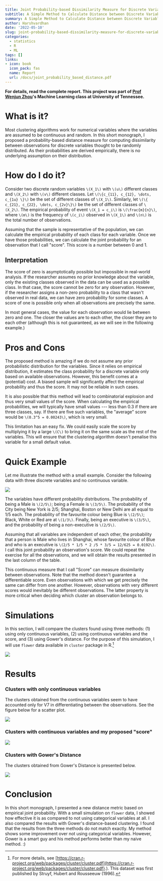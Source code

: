```yaml
---
title: Joint Probability-based Dissimilarity Measure for Discrete Variables
subtitle: A Simple Method to Calculate Distance between Discrete Variable
summary: A Simple Method to Calculate Distance between Discrete Variable
author: Harshvardhan
date: '2022-05-10'
slug: joint-probability-based-dissimilarity-measure-for-discrete-variables
categories:
  - statistics
  - R
  - ML
tags: []
links:
- icon: book
  icon_pack: fas
  name: Report
  url: /docs/joint_probability_based_distance.pdf
---
```


**For details, read the complete report. This project was part of [Prof Wenjun Zhou](http://web.utk.edu/~wzhou4/)'s Machine Learning class at University of Tennessee.**

# What is it?

Most clustering algorithms work for numerical variables where the variables are assumed to be continuous and random. In this short monograph, I proposed a probability-based distance measure for computing dissimilarity between observations for discrete variables thought to be randomly distributed. As their probabilities are derived empirically, there is no underlying assumption on their distribution.

# How do I do it?

Consider two discrete random variables `\(X_1\)` with `\(u\)` different classes and `\(X_2\)` with `\(v\)` different classes. Let `\(\{c_{11}, c_{12}, \dots, c_{1u} \}\)` be the set of different classes of `\(X_1\)`. Similarly, let `\(\{ c_{21}, c_{22}, \dots, c_{2v}\}\)` be the set of different classes of `\(X_2\)`. The empirical probability of event `\(X_1 = c_i\)` is `\(\frac{m}{n}\)`, where `\(m\)` is the frequency of `\(c_i\)` observed in `\(X_1\)` and `\(n\)` is the total number of observations.

Assuming that the sample is representative of the population, we can calculate the empirical probability of each class for each variable. Once we have those probabilities, we can calculate the joint probability for an observation that I call "score". This score is a number between 0 and 1.

## Interpretation

The score of zero is asymptotically possible but impossible in real-world analysis. If the researcher assumes no prior knowledge about the variable, only the existing classes observed in the data can be used as a possible class. In that case, the score cannot be zero for any observation. However, if the researcher assigns a non-zero probability to a class that wasn't observed in real data, we can have zero probability for some classes. A score of one is possible only when all observations are precisely the same.

In most general cases, the value for each observation would lie between zero and one. The closer the values are to each other, the closer they are to each other (although this is not guaranteed, as we will see in the following example.)

# Pros and Cons

The proposed method is amazing if we do not assume any prior probabilistic distribution for the variables. Since it relies on empirical distribution, it estimates the class probability for a discrete variable only based on available observations. However, this benefit comes at a (potential) cost. A biased sample will significantly affect the empirical probability and thus the score. It may not be reliable in such cases.

It is also possible that this method will lead to combinatorial explosion and thus very small values of the score. When calculating the empirical probabilities, we will typically have small values --- less than 0.3 if there are three classes, say. If there are five such variables, the "average" score would be `\(0.3^5 = 0.00243\)`, which is very small.

This limitation has an easy fix. We could easily scale the score by multiplying it by a large `\(C\)` to bring it on the same scale as the rest of the variables. This will ensure that the clustering algorithm doesn't penalise this variable for a small default value.

# Quick Example

Let me illustrate the method with a small example. Consider the following data with three discrete variables and no continuous variable.

![](featured.png)

The variables have different probability distributions. The probability of being a Male is `\(2/5\)`; being a Female is `\(3/5\)`. The probability of the City being New York is 2/5; Shanghai, Boston or New Delhi are all equal to 1/5 each. The probability of the favourite colour being Blue is `\(2/5\)`; Black, White or Red are at `\(1/3\)`. Finally, being an executive is `\(3/5\)`, and the probability of being a non-executive is `\(2/5\)`.

Assuming that all variables are independent of each other, the probability that a person is Male who lives in Shanghai, whose favourite colour of Blue and who is an executive is `\(2/5 * 1/5 * 2 /5 * 3/5 = 12/625 = 0.0192\)`. I call this joint probability an observation's score. We could repeat the exercise for all the observations, and we will obtain the results presented in the last column of the table.

This continuous measure that I call "Score" can measure dissimilarity between observations. Note that the method doesn't guarantee a differentiable score. Even observations with which we get precisely the same can differ from one another. However, observations with very different scores would inevitably be different observations. The latter property is more critical when deciding which cluster an observation belongs to.

# Simulations

In this section, I will compare the clusters found using three methods: (1) using only continuous variables, (2) using continuous variables and the score, and (3) using Gower's distance. For the purpose of this simulation, I will use `flower` data available in `cluster` package in R.[^1]

[^1]: For more details, see [https://cran.r-project.org/web/packages/cluster/cluster.pdf](https://cran.r-project.org/web/packages/cluster/cluster.pdf}.). This dataset was first published by Struyf, Hubert and Rousseeuw (1996).

![](images/Screen%20Shot%202022-05-10%20at%207.34.57%20PM.png)

# Results

### Clusters with only continuous variables

The clusters obtained from the continuous variables seem to have accounted only for V7 in differentiating between the observations. See the figure below for a scatter plot.

![](images/cluster_1.png)

### Clusters with continuous variables and my proposed "score"

![](images/cluster_2-01.png)

### Clusters with Gower's Distance

The clusters obtained from Gower's Distance is presented below.

![](images/cluster_3.png)

# Conclusion

In this short monograph, I presented a new distance metric based on empirical joint probability. With a small simulation on `flower` data, I showed how effective it is as compared to not using categorical variables at all. I also compared the results with Gower's distance-based clustering. I found that the results from the three methods do not match exactly. My method shows some improvement over not using categorical variables. However, Gower is a smart guy and his method performs better than my naive method. :)
